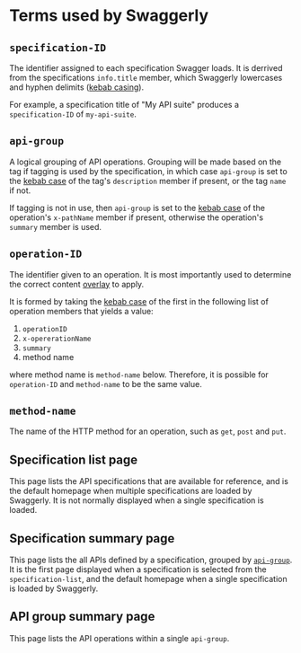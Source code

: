 # Terms used by Swaggerly

## `specification-ID`

The identifier assigned to each specification Swagger loads. It is derrived from the specifications `info.title` member,
which Swaggerly lowercases and hyphen delimits ([kebab casing](https://en.wikipedia.org/wiki/Letter_case#Special_case_styles)).

For example, a specification title of "My API suite" produces a `specification-ID` of `my-api-suite`.

## `api-group`

A logical grouping of API operations. Grouping will be made based on the tag if tagging is used by the specification,
in which case `api-group` is set to the [kebab case](https://en.wikipedia.org/wiki/Letter_case#Special_case_styles) of
the tag's `description` member if present, or the tag `name` if not.

If tagging is not in use, then `api-group` is set to the 
[kebab case](https://en.wikipedia.org/wiki/Letter_case#Special_case_styles) 
of the operation's `x-pathName` member if present, otherwise the operation's `summary` member is used.

## `operation-ID`

The identifier given to an operation. It is most importantly used to determine the correct content [overlay](/docs/author-overlays) to apply.

It is formed by taking the [kebab case](https://en.wikipedia.org/wiki/Letter_case#Special_case_styles) of the
first in the following list of operation members that yields a value:

1. `operationID`
2. `x-opererationName`
3. `summary`
4. method name

where method name is `method-name` below. Therefore, it is possible for `operation-ID` and `method-name` to be the same value.


## `method-name`

The name of the HTTP method for an operation, such as `get`, `post` and `put`.

## Specification list page

This page lists the API specifications that are available for reference, and is the default homepage when multiple
specifications are loaded by Swaggerly. It is not normally displayed when a single specification is loaded.

## Specification summary page

This page lists the all APIs defined by a specification, grouped by [`api-group`](/docs/glossary-terms#api-group).
It is the first page displayed when a specification is selected from the `specification-list`, and the default homepage
when a single specification is loaded by Swaggerly.

## API group summary page

This page lists the API operations within a single `api-group`.



